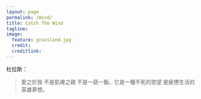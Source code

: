 ```yaml
---
layout: page
permalink: /Wind/  
title: Catch The Wind
tagline:   
image:
  feature: grassland.jpg  
  credit:  
  creditlink:  
---
```




杜拉斯：

> 愛之於我 不是肌膚之親 不是一蔬一飯。它是一種不死的慾望 是疲憊生活的英雄夢想。